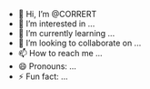 - 👋 Hi, I’m @CORRERT
- 👀 I’m interested in ...
- 🌱 I’m currently learning ...
- 💞️ I’m looking to collaborate on ...
- 📫 How to reach me ...
- 😄 Pronouns: ...
- ⚡ Fun fact: ...

<!---
CORRERT/CORRERT is a ✨ special ✨ repository because its `README.md` (this file) appears on your GitHub profile.
You can click the Preview link to take a look at your changes.
--->
